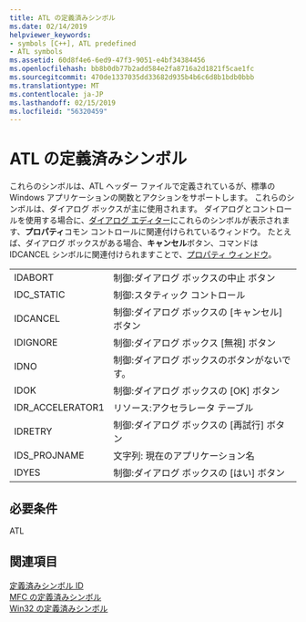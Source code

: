 ```yaml
---
title: ATL の定義済みシンボル
ms.date: 02/14/2019
helpviewer_keywords:
- symbols [C++], ATL predefined
- ATL symbols
ms.assetid: 60d8f4e6-6ed9-47f3-9051-e4bf34384456
ms.openlocfilehash: bb8b0db77b2add584e2fa8716a2d1821f5cae1fc
ms.sourcegitcommit: 470de1337035dd33682d935b4b6c6d8b1bdb0bbb
ms.translationtype: MT
ms.contentlocale: ja-JP
ms.lasthandoff: 02/15/2019
ms.locfileid: "56320459"
---
```

# <a name="atl-predefined-symbols"></a>ATL の定義済みシンボル

これらのシンボルは、ATL ヘッダー ファイルで定義されているが、標準の Windows アプリケーションの関数とアクションをサポートします。 これらのシンボルは、ダイアログ ボックスが主に使用されます。 ダイアログとコントロールを使用する場合に、[ダイアログ エディター](../windows/dialog-editor.md)にこれらのシンボルが表示されます、**プロパティ**コモン コントロールに関連付けられているウィンドウ。 たとえば、ダイアログ ボックスがある場合、**キャンセル**ボタン、コマンドは IDCANCEL シンボルに関連付けられますことで、[プロパティ ウィンドウ](/visualstudio/ide/reference/properties-window)。

|||
|-|-|
|IDABORT|制御:ダイアログ ボックスの中止 ボタン|
|IDC_STATIC|制御:スタティック コントロール|
|IDCANCEL|制御:ダイアログ ボックスの [キャンセル] ボタン|
|IDIGNORE|制御:ダイアログ ボックス [無視] ボタン|
|IDNO|制御:ダイアログ ボックスのボタンがないです。|
|IDOK|制御:ダイアログ ボックスの [OK] ボタン|
|IDR_ACCELERATOR1|リソース:アクセラレータ テーブル|
|IDRETRY|制御:ダイアログ ボックスの [再試行] ボタン|
|IDS_PROJNAME|文字列: 現在のアプリケーション名|
|IDYES|制御:ダイアログ ボックスの [はい] ボタン|

## <a name="requirements"></a>必要条件

ATL

## <a name="see-also"></a>関連項目

[定義済みシンボル ID](../windows/predefined-symbol-ids.md)<br/>
[MFC の定義済みシンボル](../windows/mfc-predefined-symbols.md)<br/>
[Win32 の定義済みシンボル](../windows/win32-predefined-symbols.md)<br/>